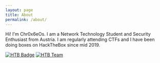 ```yaml
---
layout: page
title: About
permalink: /about/
---
```


Hi!
I'm Chr0x6eOs. I am a Network Technology Student and Security Enthusiast from Austria. I am regularly attending CTFs and I have been doing boxes on HackTheBox since mid 2019.

[![HTB Badge][image]](https://www.hackthebox.eu/home/users/profile/134448) [![HTB Team][team]](https://www.hackthebox.eu/home/teams/profile/2538)

[image]: http://www.hackthebox.eu/badge/image/134448
[team]: https://www.hackthebox.eu/badge/team/image/2538
